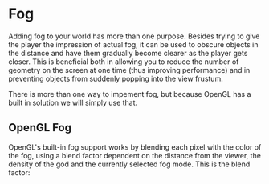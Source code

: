# Fog

Adding fog to your world has more than one purpose. Besides trying to give the player the impression of actual fog, it can be used to obscure objects in the distance and have them gradually become clearer as the player gets closer. This is beneficial both in allowing you to reduce the number of geometry on the screen at one time (thus improving performance) and in preventing objects from suddenly popping into the view frustum.

There is more than one way to impement fog, but because OpenGL has a built in solution we will simply use that.

## OpenGL Fog

OpenGL's built-in fog support works by blending each pixel with the color of the fog, using a blend factor dependent on the distance from the viewer, the density of the god and the currently selected fog mode. This is the blend factor:

